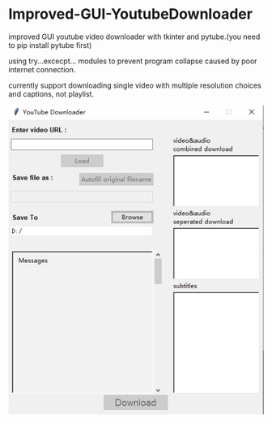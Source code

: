 # Improved-GUI-YoutubeDownloader

improved GUI youtube video downloader with tkinter and pytube.(you need to pip install pytube first)

using try...excecpt... modules to prevent program collapse caused by poor internet connection.

currently support downloading single video with multiple resolution choices and captions, not playlist.

![app screenshot](eg.png?raw=true 'Title')
